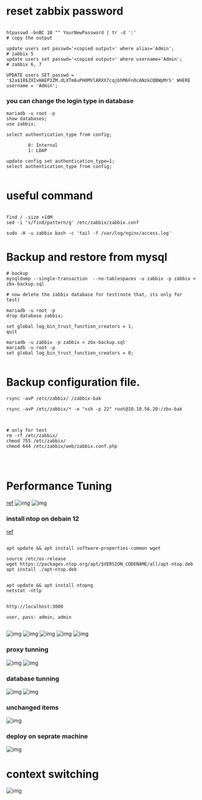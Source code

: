 # reset zabbix password

```

htpasswd -bnBC 10 "" YourNewPassword | tr -d ':'
# copy the output

update users set passwd='<copied output>' where alias='Admin';          # zabbix 5
update users set passwd='<copied output>' where username='Admin';       # zabbix 6, 7

UPDATE users SET passwd = '$2a$10$ZXIvHAEP2ZM.dLXTm6uPHOMVlARXX7cqjbhM6Fn0cANzkCQBWpMrS' WHERE username = 'Admin';

```



### you can change the login type in database 
```
mariadb -u root -p
show databases;
use zabbix;

select authentication_type from config;

        0: Internal
        1: LDAP

update config set authentication_type=1;
select authentication_type from config;


```






# useful command

```

find / -size +10M
sed -i 's/find/pattern/g' /etc/zabbix/zabbix.conf

sudo -H -u zabbix bash -c 'tail -f /var/log/nginx/access.log'
```


# Backup and restore from mysql 
```
# backup
mysqldump --single-transaction  --no-tablespaces -u zabbix -p zabbix > zbx-backup.sql

# now delete the zabbix database for test(note that, its only for test)

mariadb -u root -p
drop database zabbix;

set global log_bin_trust_function_creators = 1;
quit

mariadb -u zabbix -p zabbix < zbx-backup.sql
mariadb -u root -p
set global log_bin_trust_function_creators = 0;


```

# Backup configuration file.

```
rsync -avP /etc/zabbix/ /zabbix-bak

rsync -avP /etc/zabbix/* -e "ssh -p 22" root@10.10.56.20:/zbx-bak



# only for test
rm -rf /etc/zabbix/
chmod 755 /etc/zabbix/
chmod 644 /etc/zabbix/web/zabbix.conf.php




```

# Performance Tuning
[ref](https://youtube.come)
![img](img/1.png)
![img](img/2.png)


### install ntop on debain 12
[ref](https://green.cloud/docs/how-to-install-ntopng-on-debian-12/)

```

apt update && apt install software-properties-common wget

source /etc/os-release
wget https://packages.ntop.org/apt/$VERSION_CODENAME/all/apt-ntop.deb
apt install ./apt-ntop.deb


apt update && apt install ntopng
netstat -ntlp


http://localhost:3000

user, pass: admin, admin


```


![img](img/3.png)
![img](img/4.png)
![img](img/5.png)
![img](img/6.png)
![img](img/7.png)

### proxy tunning

![img](img/8.png)
![img](img/9.png)


### database tunning

![img](img/10.png)
![img](img/11.png)


### unchanged items
![img](img/12.png)



### deploy on seprate machine
![img](img/13.png)




# context switching

![img](./9-maintanance/img/context-switching.png)


